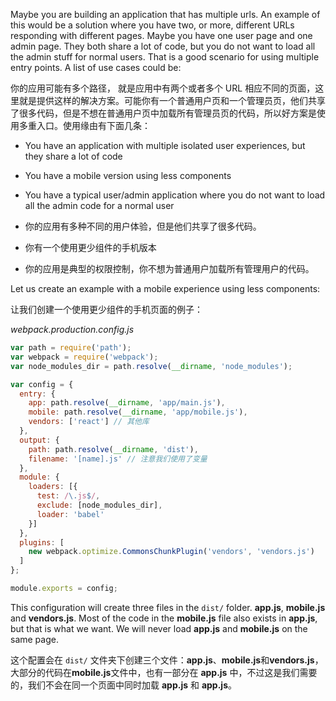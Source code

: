Maybe you are building an application that has multiple urls. An example of this would be a solution where you have two, or more, different URLs responding with different pages. Maybe you have one user page and one admin page. They both share a lot of code, but you do not want to load all the admin stuff for normal users. That is a good scenario for using multiple entry points. A list of use cases could be:

你的应用可能有多个路径， 就是应用中有两个或者多个 URL 相应不同的页面，这里就是提供这样的解决方案。可能你有一个普通用户页和一个管理员页，他们共享了很多代码，但是不想在普通用户页中加载所有管理员页的代码，所以好方案是使用多重入口。使用缘由有下面几条：

- You have an application with multiple isolated user experiences, but they share a lot of code
- You have a mobile version using less components
- You have a typical user/admin application where you do not want to load all the admin code for a normal user


- 你的应用有多种不同的用户体验，但是他们共享了很多代码。
- 你有一个使用更少组件的手机版本
- 你的应用是典型的权限控制，你不想为普通用户加载所有管理用户的代码。

Let us create an example with a mobile experience using less components:

让我们创建一个使用更少组件的手机页面的例子：

*webpack.production.config.js*
```javascript
var path = require('path');
var webpack = require('webpack');
var node_modules_dir = path.resolve(__dirname, 'node_modules');

var config = {
  entry: {
    app: path.resolve(__dirname, 'app/main.js'),
    mobile: path.resolve(__dirname, 'app/mobile.js'),
    vendors: ['react'] // 其他库
  },
  output: {
    path: path.resolve(__dirname, 'dist'),
    filename: '[name].js' // 注意我们使用了变量
  },
  module: {
    loaders: [{
      test: /\.js$/,
      exclude: [node_modules_dir],
      loader: 'babel'
    }]
  },
  plugins: [
    new webpack.optimize.CommonsChunkPlugin('vendors', 'vendors.js')
  ]
};

module.exports = config;
```
This configuration will create three files in the `dist/` folder. **app.js**, **mobile.js** and **vendors.js**. Most of the code in the **mobile.js** file also exists in **app.js**, but that is what we want. We will never load **app.js** and **mobile.js** on the same page.

这个配置会在 `dist/` 文件夹下创建三个文件：**app.js**、**mobile.js**和**vendors.js**，大部分的代码在**mobile.js**文件中，也有一部分在 **app.js** 中，不过这是我们需要的，我们不会在同一个页面中同时加载 **app.js** 和 **app.js**。